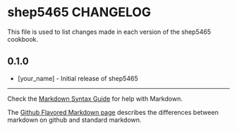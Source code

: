 shep5465 CHANGELOG
==================

This file is used to list changes made in each version of the shep5465 cookbook.

0.1.0
-----
- [your_name] - Initial release of shep5465

- - -
Check the [Markdown Syntax Guide](http://daringfireball.net/projects/markdown/syntax) for help with Markdown.

The [Github Flavored Markdown page](http://github.github.com/github-flavored-markdown/) describes the differences between markdown on github and standard markdown.
